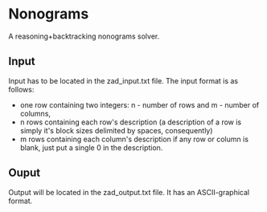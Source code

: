 # Nonograms
A reasoning+backtracking nonograms solver.

## Input
Input has to be located in the zad_input.txt file.
The input format is as follows:
- one row containing two integers: n - number of rows and m - number of columns,
- n rows containing each row's description (a description of a row is simply it's block sizes delimited by spaces, consequently)
- m rows containing each column's description
if any row or column is blank, just put a single 0 in the description.

## Ouput
Output will be located in the zad_output.txt file. It has an ASCII-graphical format.
